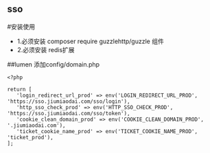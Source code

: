 ## sso

#安装使用
 - 1.必须安装 composer require guzzlehttp/guzzle 组件
 - 2.必须安装 redis扩展
 
 ##lumen
 添加config/domain.php
 ```
<?php

return [
    'login_redirect_url_prod' => env('LOGIN_REDIRECT_URL_PROD', 'https://sso.jiumiaodai.com/sso/login'),
    'http_sso_check_prod' => env('HTTP_SSO_CHECK_PROD', 'https://sso.jiumiaodai.com/sso/token'),
    'cookie_clean_domain_prod' => env('COOKIE_CLEAN_DOMAIN_PROD', '.jiumiaodai.com'),
    'ticket_cookie_name_prod' => env('TICKET_COOKIE_NAME_PROD', 'ticket_prod'),
];

```